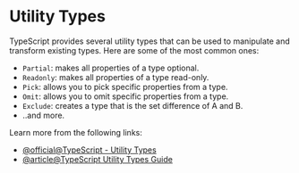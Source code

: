 # Utility Types

TypeScript provides several utility types that can be used to manipulate and transform existing types. Here are some of the most common ones:

- `Partial`: makes all properties of a type optional.
- `Readonly`: makes all properties of a type read-only.
- `Pick`: allows you to pick specific properties from a type.
- `Omit`: allows you to omit specific properties from a type.
- `Exclude`: creates a type that is the set difference of A and B.
- ..and more.

Learn more from the following links:

- [@official@TypeScript - Utility Types](https://www.typescriptlang.org/docs/handbook/utility-types.html)
- [@article@TypeScript Utility Types Guide](https://camchenry.com/blog/typescript-utility-types)
